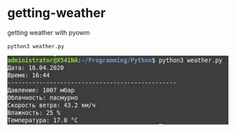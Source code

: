 # getting-weather
getting weather with pyowm

```
python3 weather.py
```

![illustration](https://github.com/yorrdt/getting-weather/blob/master/pic.jpg)
